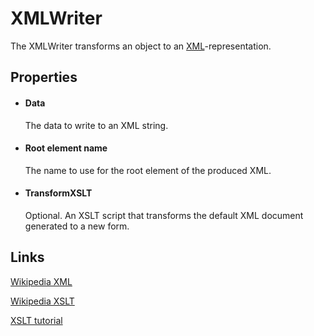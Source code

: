 XMLWriter
=========

The XMLWriter transforms an object to an
[XML](http://en.wikipedia.org/wiki/XML)-representation.

Properties
----------

-  #### Data

    The data to write to an XML string.

-  #### Root element name

    The name to use for the root element of the produced XML.

-  #### TransformXSLT

    Optional. An XSLT script that transforms the default XML document
    generated to a new form.

Links
-----

[Wikipedia XML](http://en.wikipedia.org/wiki/XML)

[Wikipedia XSLT](http://en.wikipedia.org/wiki/XSLT)

[XSLT tutorial](http://www.w3schools.com/xsl/)
